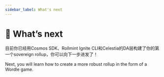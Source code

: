 ```yaml
---
sidebar_label: What's next
---
```


# 👀 What’s next

目前你已经用Cosmos SDK、Rollmint Ignite CLI和Celestia的DA层构建了你的第一个sovereign rollup，你可以向下一步进发了！

Next, you will learn how to create a more robust rollup in the form of a Wordle game.
